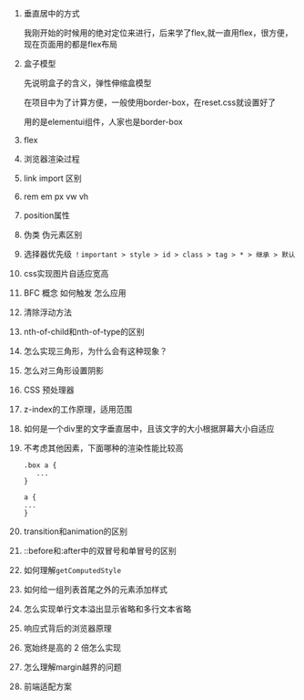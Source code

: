 1. 垂直居中的方式

   我刚开始的时候用的绝对定位来进行，后来学了flex,就一直用flex，很方便，现在页面用的都是flex布局

2. 盒子模型  

   先说明盒子的含义，弹性伸缩盒模型

   在项目中为了计算方便，一般使用border-box，在reset.css就设置好了

   用的是elementui组件，人家也是border-box

3. flex

4. 浏览器渲染过程

5. link import 区别

6. rem em px  vw vh

7. position属性

8. 伪类 伪元素区别

9. 选择器优先级 `！important > style > id > class > tag > * > 继承 > 默认`

10. css实现图片自适应宽高

11. BFC 概念  如何触发  怎么应用

13. 清除浮动方法

14. nth-of-child和nth-of-type的区别

15. 怎么实现三角形，为什么会有这种现象？

16. 怎么对三角形设置阴影

17. CSS 预处理器

18. z-index的工作原理，适用范围

19. 如何是一个div里的文字垂直居中，且该文字的大小根据屏幕大小自适应

20. 不考虑其他因素，下面哪种的渲染性能比较高

    ```
    .box a {
       ...
    }
    
    a {
    ...
    }
    ```

    

21. transition和animation的区别

22. ::before和:after中的双冒号和单冒号的区别

23. 如何理解`getComputedStyle`

24. 如何给一组列表首尾之外的元素添加样式

24. 怎么实现单行文本溢出显示省略和多行文本省略

25. 响应式背后的浏览器原理

26. 宽始终是高的 2 倍怎么实现

27. 怎么理解margin越界的问题

28. 前端适配方案